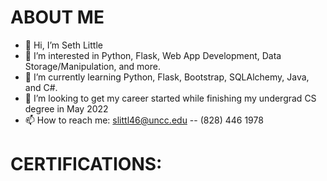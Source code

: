# ABOUT ME
- 👋 Hi, I’m Seth Little
- 👀 I’m interested in Python, Flask, Web App Development, Data Storage/Manipulation, and more.
- 🌱 I’m currently learning Python, Flask, Bootstrap, SQLAlchemy, Java, and C#.
- 💞️ I’m looking to get my career started while finishing my undergrad CS degree in May 2022
- 📫 How to reach me: slittl46@uncc.edu -- (828) 446 1978

<!---
slittl46/slittl46 is a ✨ special ✨ repository because its `README.md` (this file) appears on your GitHub profile.
You can click the Preview link to take a look at your changes.
--->



# CERTIFICATIONS:

